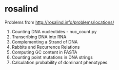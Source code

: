 # rosalind
Problems from http://rosalind.info/problems/locations/


1) Counting DNA nucleotides - nuc_count.py
2) Transcribing DNA into RNA
3) Complementing a Strand of DNA
4) Rabbits and Recurrence Relations
5) Computing GC content in FASTA
6) Counting point mutations in DNA strings
7) Calculation probability of dominant phenotypes
